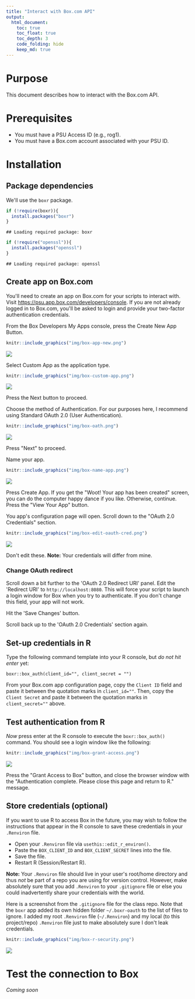 ```yaml
---
title: "Interact with Box.com API"
output:
  html_document:
    toc: true
    toc_float: true
    toc_depth: 3
    code_folding: hide
    keep_md: true
---
```




# Purpose

This document describes how to interact with the Box.com API.

# Prerequisites

- You must have a PSU Access ID (e.g., rog1).
- You must have a Box.com account associated with your PSU ID.

# Installation

## Package dependencies

We'll use the `boxr` package.


```r
if (!require(boxr)){
  install.packages("boxr")
}
```

```
## Loading required package: boxr
```

```r
if (!require("openssl")){
  install.packages("openssl")
}
```

```
## Loading required package: openssl
```

## Create app on Box.com

You'll need to create an app on Box.com for your scripts to interact with. 
Visit <https://psu.app.box.com/developers/console>.
If you are not already logged in to Box.com, you'll be asked to login and provide your two-factor authentication credentials.

From the Box Developers My Apps console, press the Create New App Button.


```r
knitr::include_graphics("img/box-app-new.png")
```

<img src="img/box-app-new.png" style="display: block; margin: auto;" />

Select Custom App as the application type.


```r
knitr::include_graphics("img/box-custom-app.png")
```

<img src="img/box-custom-app.png" style="display: block; margin: auto;" />

Press the Next button to proceed.

Choose the method of Authentication.
For our purposes here, I recommend using Standard OAuth 2.0 (User Authentication).


```r
knitr::include_graphics("img/box-oath.png")
```

<img src="img/box-oath.png" style="display: block; margin: auto;" />

Press "Next" to proceed.

Name your app.


```r
knitr::include_graphics("img/box-name-app.png")
```

<img src="img/box-name-app.png" style="display: block; margin: auto;" />

Press Create App.
If you get the "Woot! Your app has been created" screen, you can do the computer happy dance if you like.
Otherwise, continue.
Press the "View Your App" button.

You app's configuration page will open.
Scroll down to the "OAuth 2.0 Credentials" section.


```r
knitr::include_graphics("img/box-edit-oauth-cred.png")
```

<img src="img/box-edit-oauth-cred.png" style="display: block; margin: auto;" />

Don't edit these.
**Note:** Your credentials will differ from mine.

### Change OAuth redirect

Scroll down a bit further to the 'OAuth 2.0 Redirect URI' panel.
Edit the 'Redirect URI' to `http://localhost:8080`.
This will force your script to launch a login window for Box when you try to authenticate.
If you don't change this field, your app will not work.

Hit the 'Save Changes' button.

Scroll back up to the 'OAuth 2.0 Credentials' section again.

## Set-up credentials in R

Type the following command template into your R console, but *do not hit enter* yet:

```
boxr::box_auth(client_id="", client_secret = "")
```

From your Box.com app configuration page, copy the `Client ID` field and paste it between the quotation marks in `client_id=""`.
Then, copy the `Client Secret` and paste it between the quotation marks in `client_secret=""` above.

## Test authentication from R

*Now* press enter at the R console to execute the `boxr::box_auth()` command.
You should see a login window like the following:


```r
knitr::include_graphics("img/box-grant-access.png")
```

<img src="img/box-grant-access.png" style="display: block; margin: auto;" />

Press the "Grant Access to Box" button, and close the browser window with the "Authentication complete. Please close this page and return to R." message.

## Store credentials (optional)

If you want to use R to access Box in the future, you may wish to follow the instructions that appear in the R console to save these credentials in your `.Renviron` file.

- Open your `.Renviron` file via `usethis::edit_r_environ()`.
- Paste the `BOX_CLIENT_ID` and `BOX_CLIENT_SECRET` lines into the file.
- Save the file.
- Restart R (Session/Restart R).

**Note:** Your `.Renviron` file should live in your user's root/home directory and thus *not* be part of a repo you are using for version control.
However, make absolutely sure that you add `.Renviron` to your `.gitignore` file or else you could inadvertently share your credentials with the world.

Here is a screenshot from the `.gitignore` file for the class repo.
Note that the `boxr` app added its own hidden folder `~/.boxr-oauth` to the list of files to ignore.
I added my root `.Renviron` file (`~/.Renviron`) and my local (to this project/repo) `.Renviron` file just to make absolutely sure I don't leak credentials.


```r
knitr::include_graphics("img/box-r-security.png")
```

<img src="img/box-r-security.png" style="display: block; margin: auto;" />

# Test the connection to Box

*Coming soon*
